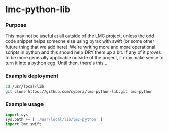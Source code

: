 lmc-python-lib
==============

### Purpose

This may not be useful at all outside of the LMC project, unless the odd code
snippet helps someone else using pyrax with swift (or some other future thing
that we add here). We're writing more and more operational scripts in python
and this should help DRY them up a bit. If any of it proves to be more generally
applicable outside of the project, it may make sense to turn it into a python
egg. Until then, there's this...

### Example deployment

```bash
cd /usr/local/lib
git clone https://github.com/cybera/lmc-python-lib.git lmc-python
```

### Example usage

```python
import sys
sys.path += [ '/usr/local/lib/lmc-python' ]
import lmc.swift
```
